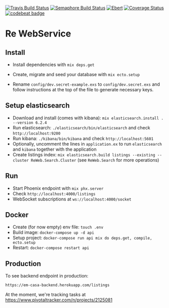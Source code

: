 [![Travis Build Status](https://travis-ci.org/emcasa/backend.svg?branch=master)](https://travis-ci.org/emcasa/backend)
[![Semaphore Build Status](https://semaphoreci.com/api/v1/emcasa/backend/branches/master/badge.svg)](https://semaphoreci.com/emcasa/backend)
[![Ebert](https://ebertapp.io/github/emcasa/backend.svg)](https://ebertapp.io/github/emcasa/backend)
[![Coverage Status](https://coveralls.io/repos/github/emcasa/backend/badge.svg)](https://coveralls.io/github/emcasa/backend)
[![codebeat badge](https://codebeat.co/badges/eaf3bdc4-572b-4c84-8a93-347850ca530c)](https://codebeat.co/projects/github-com-emcasa-backend-master)
# Re WebService

## Install

  * Install dependencies with `mix deps.get`

  * Create, migrate and seed your database with `mix ecto.setup`
  * Rename `config/dev.secret-example.exs` to `config/dev.secret.exs` and follow instructions at the top of the file to generate necessary keys.

## Setup elasticsearch
  * Download and install (comes with kibana): `mix elasticsearch.install . --version 6.2.4`
  * Run elasticsearch: `./elasticsearch/bin/elasticsearch` and check `http://localhost:9200`
  * Run kibana: `./kibana/bin/kibana` and check `http://localhost:5601`
  * Optionally, uncomment the lines in `application.ex` to run `elasticsearch` and `kibana` together with the application
  * Create listings index: `mix elasticsearch.build listings --existing --cluster ReWeb.Search.Cluster` (see `ReWeb.Search` for more operations)

## Run

  * Start Phoenix endpoint with `mix phx.server`
  * Check `http://localhost:4000/listings`
  * WebSocket subscriptions at `ws://localhost:4000/socket`

## Docker

  * Create (for now empty) env file: `touch .env`
  * Build image: `docker-compose up -d api`
  * Setup project: `docker-compose run api mix do deps.get, compile, ecto.setup`
  * Restart: `docker-compose restart api`

## Production

To see backend endpoint in production:

`https://em-casa-backend.herokuapp.com/listings`

At the moment, we're tracking tasks at https://www.pivotaltracker.com/n/projects/2125081
